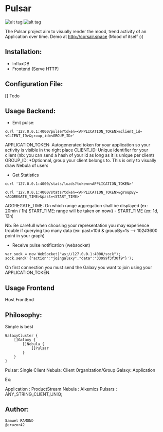 # Pulsar

![alt tag](http://corsair.space/pulsar_hud.png)
![alt tag](http://corsair.space/pulsar_ds1.png)

The Pulsar project aim to visually render the mood, trend activity of an Application over time. Demo at http://corsair.space (Mood of itself :))

Installation:
-------------

- InfluxDB
- Frontend (Serve HTTP)

Configuration File:
-------------------

[] Todo

Usage Backend:
--------------

- Emit pulse:

```
curl '127.0.0.1:4000/pulse?token=<APPLICATION_TOKEN>&client_id=<CLIENT_ID>&group_id=<GROUP_ID>'
```
APPLICATION_TOKEN: Autogenerated token for your application so your activity is visible in the right place
CLIENT_ID: Unique identifier for your client (nb: you can send a hash of your id as long as it is unique per client)
GROUP_ID: *Optionnal, group your client belongs to. This is only to visually draw Nebula of users

- Get Statistics

```
curl '127.0.0.1:4000/stats/loads?token=<APPLICATION_TOKEN>'

curl '127.0.0.1:4000/stats?token=<APPLICATION_TOKEN>&groupBy=<AGGREGATE_TIME>&past=<START_TIME>'
```
AGGREGATE_TIME: On which range aggregation shall be displayed (ex: 20min / 1h)
START_TIME: range will be taken on now() - START_TIME (ex: 1d, 12h)

Nb: Be carefull when choosing your representation you may experience trouble if querying too many data (ex: past=10d & groupBy=1s --> 10*24*3600 point in your graph)

- Receive pulse notification (websocket)

```
var sock = new WebSocket("ws://127.0.0.1:4000/sock");
sock.send('{"action":"joingalaxy","data":"33999f3f30f9"}');
```
On first connection you must send the Galaxy you want to join using your APPLICATION_TOKEN.

Usage Frontend
--------------

Host FrontEnd

Philosophy:
-----------

Simple is best

```
GalaxyCluster {
	[]Galaxy {
		[]Nebula {
			[]Pulsar
		}
	}
}
```
Pulsar: Single Client
Nebula: Client Organization/Group
Galaxy: Application


Ex:

Application	: ProductStream
Nebula		: Alkemics
Pulsars		: ANY_STRING_CLIENT_UNIQ;

Author:
-------

```
Samuel RAMOND
@erazor42
```








